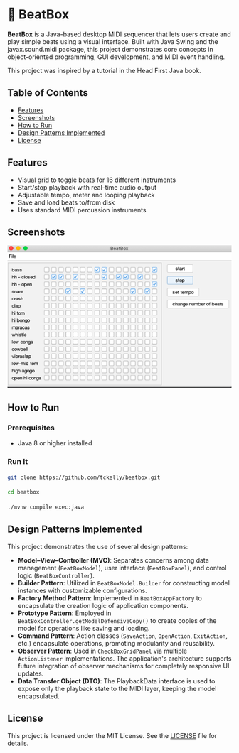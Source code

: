 # 🥁 BeatBox

**BeatBox** is a Java-based desktop MIDI sequencer that lets users create and play simple beats using a visual
interface. Built with Java Swing and the javax.sound.midi package, this project demonstrates core concepts in
object-oriented programming, GUI development, and MIDI event handling.

This project was inspired by a tutorial in the Head First Java book.

## Table of Contents

- [Features](#features)
- [Screenshots](#screenshots)
- [How to Run](#how-to-run)
- [Design Patterns Implemented](#design-patterns-implemented)
- [License](#license)

## Features

- Visual grid to toggle beats for 16 different instruments
- Start/stop playback with real-time audio output
- Adjustable tempo, meter and looping playback
- Save and load beats to/from disk
- Uses standard MIDI percussion instruments

## Screenshots

![Main Interface](images/main_interface.png)

## How to Run

### Prerequisites
- Java 8 or higher installed

### Run It
```bash
git clone https://github.com/tckelly/beatbox.git

cd beatbox

./mvnw compile exec:java
```

## Design Patterns Implemented

This project demonstrates the use of several design patterns:

- **Model–View–Controller (MVC)**: Separates concerns among data management (`BeatBoxModel`), user interface (`BeatBoxPanel`), and control logic (`BeatBoxController`).
- **Builder Pattern**: Utilized in `BeatBoxModel.Builder` for constructing model instances with customizable configurations.
- **Factory Method Pattern**: Implemented in `BeatBoxAppFactory` to encapsulate the creation logic of application components.
- **Prototype Pattern**: Employed in `BeatBoxController.getModelDefensiveCopy()` to create copies of the model for operations like saving and loading.
- **Command Pattern**: Action classes (`SaveAction`, `OpenAction`, `ExitAction`, etc.) encapsulate operations, promoting modularity and reusability.
- **Observer Pattern**: Used in `CheckBoxGridPanel` via multiple `ActionListener` implementations. The application's architecture supports future integration of observer mechanisms for completely responsive UI updates.
- **Data Transfer Object (DTO)**: The PlaybackData interface is used to expose only the playback state to the MIDI layer, keeping the model encapsulated.

## License

This project is licensed under the MIT License. See the [LICENSE](LICENSE) file for details.